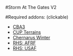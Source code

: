 #Storm At The Gates V2

#Required addons: (clickable)
* [CBA3](http://www.armaholic.com/page.php?id=18767)
* [CUP Terrains](http://cup-arma3.org/download)
* [Chernarus Winter](http://www.armaholic.com/page.php?id=29752)
* [RHS: AFRF](http://www.rhsmods.org/mod/1)
* [RHS: USAF](http://www.rhsmods.org/mod/2)
